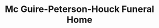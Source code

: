 ---
title: "Mc Guire-Peterson-Houck Funeral Home"
url: /highland/mc-guire-peterson-houck-funeral-home/
shop: funeral directors
---